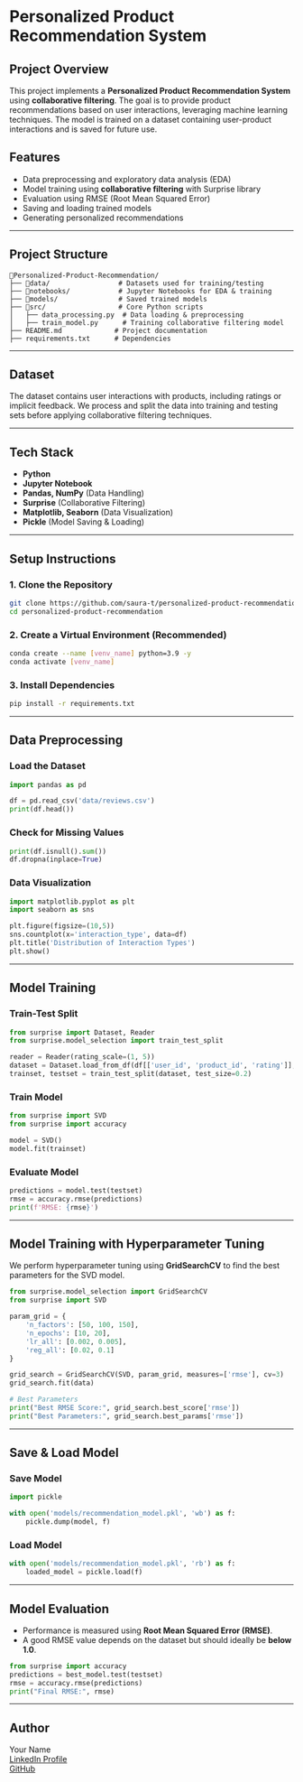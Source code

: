# Personalized Product Recommendation System

## **Project Overview**
This project implements a **Personalized Product Recommendation System** using **collaborative filtering**. The goal is to provide product recommendations based on user interactions, leveraging machine learning techniques. The model is trained on a dataset containing user-product interactions and is saved for future use.

## **Features**
- Data preprocessing and exploratory data analysis (EDA)
- Model training using **collaborative filtering** with Surprise library
- Evaluation using RMSE (Root Mean Squared Error)
- Saving and loading trained models
- Generating personalized recommendations

---

## **Project Structure**

```
📂Personalized-Product-Recommendation/
├── 📂data/                 # Datasets used for training/testing
├── 📂notebooks/            # Jupyter Notebooks for EDA & training
├── 📂models/               # Saved trained models
├── 📂src/                  # Core Python scripts
│   ├── data_processing.py  # Data loading & preprocessing
│   ├── train_model.py      # Training collaborative filtering model
├── README.md             # Project documentation
├── requirements.txt      # Dependencies
```

---

## **Dataset**
The dataset contains user interactions with products, including ratings or implicit feedback. We process and split the data into training and testing sets before applying collaborative filtering techniques.

---

## **Tech Stack**
- **Python**
- **Jupyter Notebook**
- **Pandas, NumPy** (Data Handling)
- **Surprise** (Collaborative Filtering)
- **Matplotlib, Seaborn** (Data Visualization)
- **Pickle** (Model Saving & Loading)

---
## **Setup Instructions**

### 1. Clone the Repository
```bash
git clone https://github.com/saura-t/personalized-product-recommendation.git
cd personalized-product-recommendation
```

### 2. Create a Virtual Environment (Recommended)
```bash
conda create --name [venv_name] python=3.9 -y
conda activate [venv_name]
```

### 3. Install Dependencies
```bash
pip install -r requirements.txt
```

---
## Data Preprocessing

### Load the Dataset
```python
import pandas as pd

df = pd.read_csv('data/reviews.csv')
print(df.head())
```

### Check for Missing Values
```python
print(df.isnull().sum())
df.dropna(inplace=True)
```

### Data Visualization
```python
import matplotlib.pyplot as plt
import seaborn as sns

plt.figure(figsize=(10,5))
sns.countplot(x='interaction_type', data=df)
plt.title('Distribution of Interaction Types')
plt.show()
```

---
## Model Training

### Train-Test Split
```python
from surprise import Dataset, Reader
from surprise.model_selection import train_test_split

reader = Reader(rating_scale=(1, 5))
dataset = Dataset.load_from_df(df[['user_id', 'product_id', 'rating']], reader)
trainset, testset = train_test_split(dataset, test_size=0.2)
```

### Train Model
```python
from surprise import SVD
from surprise import accuracy

model = SVD()
model.fit(trainset)
```

### Evaluate Model
```python
predictions = model.test(testset)
rmse = accuracy.rmse(predictions)
print(f'RMSE: {rmse}')
```
---

## Model Training with Hyperparameter Tuning
We perform hyperparameter tuning using **GridSearchCV** to find the best parameters for the SVD model.
```python
from surprise.model_selection import GridSearchCV
from surprise import SVD

param_grid = {
    'n_factors': [50, 100, 150],
    'n_epochs': [10, 20],
    'lr_all': [0.002, 0.005],
    'reg_all': [0.02, 0.1]
}

grid_search = GridSearchCV(SVD, param_grid, measures=['rmse'], cv=3)
grid_search.fit(data)

# Best Parameters
print("Best RMSE Score:", grid_search.best_score['rmse'])
print("Best Parameters:", grid_search.best_params['rmse'])
```

---
## Save & Load Model

### Save Model
```python
import pickle

with open('models/recommendation_model.pkl', 'wb') as f:
    pickle.dump(model, f)
```

### Load Model
```python
with open('models/recommendation_model.pkl', 'rb') as f:
    loaded_model = pickle.load(f)
```

---

## Model Evaluation

- Performance is measured using **Root Mean Squared Error (RMSE)**.
- A good RMSE value depends on the dataset but should ideally be **below 1.0**.

```python
from surprise import accuracy
predictions = best_model.test(testset)
rmse = accuracy.rmse(predictions)
print("Final RMSE:", rmse)
```

---
## Author
Your Name  
[LinkedIn Profile](https://linkedin.com/in/saurabhtakle)  
[GitHub](https://github.com/saura-t)

